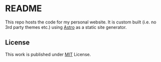 # README

This repo hosts the code for my personal website. It is custom built (i.e. no 3rd party themes etc.) using [Astro](https://astro.build/) as a static site generator.

## License

This work is published under [MIT](https://github.com/Leleat/Leleat.github.io/blob/main/LICENSE) License.

